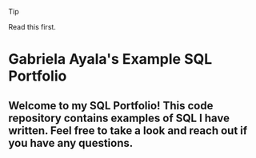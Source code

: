 > [!TIP]
> Read this first.


# Gabriela Ayala's Example SQL Portfolio 

## Welcome to my SQL Portfolio! This code repository contains examples of SQL I have written. Feel free to take a look and reach out if you have any questions.
